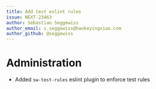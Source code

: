```yaml
---
title: Add test eslint rules
issue: NEXT-23463
author: Sebastian Seggewiss
author_email: s.seggewiss@haokeyingxiao.com
author_github: @seggewiss
---
```

# Administration
* Added `sw-test-rules` eslint plugin to enforce test rules

